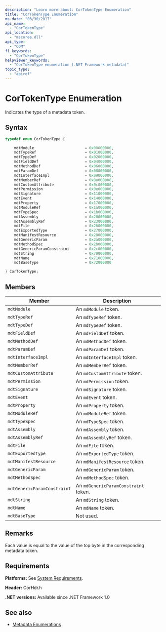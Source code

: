```yaml
---
description: "Learn more about: CorTokenType Enumeration"
title: "CorTokenType Enumeration"
ms.date: "03/30/2017"
api_name:
  - "CorTokenType"
api_location:
  - "mscoree.dll"
api_type:
  - "COM"
f1_keywords:
  - "CorTokenType"
helpviewer_keywords:
  - "CorTokenType enumeration [.NET Framework metadata]"
topic_type:
  - "apiref"
---
```

# CorTokenType Enumeration

Indicates the type of a metadata token.

## Syntax

```cpp
typedef enum CorTokenType {

    mdtModule                       = 0x00000000,
    mdtTypeRef                      = 0x01000000,
    mdtTypeDef                      = 0x02000000,
    mdtFieldDef                     = 0x04000000,
    mdtMethodDef                    = 0x06000000,
    mdtParamDef                     = 0x08000000,
    mdtInterfaceImpl                = 0x09000000,
    mdtMemberRef                    = 0x0a000000,
    mdtCustomAttribute              = 0x0c000000,
    mdtPermission                   = 0x0e000000,
    mdtSignature                    = 0x11000000,
    mdtEvent                        = 0x14000000,
    mdtProperty                     = 0x17000000,
    mdtModuleRef                    = 0x1a000000,
    mdtTypeSpec                     = 0x1b000000,
    mdtAssembly                     = 0x20000000,
    mdtAssemblyRef                  = 0x23000000,
    mdtFile                         = 0x26000000,
    mdtExportedType                 = 0x27000000,
    mdtManifestResource             = 0x28000000,
    mdtGenericParam                 = 0x2a000000,
    mdtMethodSpec                   = 0x2b000000,
    mdtGenericParamConstraint       = 0x2c000000,
    mdtString                       = 0x70000000,
    mdtName                         = 0x71000000,
    mdtBaseType                     = 0x72000000

} CorTokenType;
```

## Members

|Member|Description|
|------------|-----------------|
|`mdtModule`|An `mdModule` token.|
|`mdtTypeRef`|An `mdTypeRef` token.|
|`mdtTypeDef`|An `mdTypeDef` token.|
|`mdtFieldDef`|An `mdFieldDef` token.|
|`mdtMethodDef`|An `mdMethodDef` token.|
|`mdtParamDef`|An `mdParamDef` token.|
|`mdtInterfaceImpl`|An `mdInterfaceImpl` token.|
|`mdtMemberRef`|An `mdMemberRef` token.|
|`mdtCustomAttribute`|An `mdCustomAttribute` token.|
|`mdtPermission`|An `mdPermission` token.|
|`mdtSignature`|An `mdSignature` token.|
|`mdtEvent`|An `mdEvent` token.|
|`mdtProperty`|An `mdProperty` token.|
|`mdtModuleRef`|An `mdModuleRef` token.|
|`mdtTypeSpec`|An `mdTypeSpec` token.|
|`mdtAssembly`|An `mdAssembly` token.|
|`mdtAssemblyRef`|An `mdAssemblyRef` token.|
|`mdtFile`|An `mdFile` token.|
|`mdtExportedType`|An `mdExportedType` token.|
|`mdtManifestResource`|An `mdManifestResource` token.|
|`mdtGenericParam`|An `mdGenericParam` token.|
|`mdtMethodSpec`|An `mdMethodSpec` token.|
|`mdtGenericParamConstraint`|An `mdGenericParamConstraint` token.|
|`mdtString`|An `mdString` token.|
|`mdtName`|An `mdName` token.|
|`mdtBaseType`|Not used.|

## Remarks

 Each value is equal to the value of the top byte in the corresponding metadata token.

## Requirements

 **Platforms:** See [System Requirements](../../../framework/get-started/system-requirements.md).

 **Header:** CorHdr.h

 **.NET versions:** Available since .NET Framework 1.0

## See also

- [Metadata Enumerations](metadata-enumerations.md)
